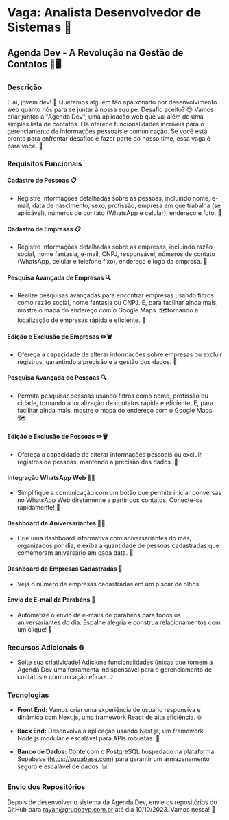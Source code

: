 # Vaga: Analista Desenvolvedor de Sistemas 🚀

## Agenda Dev - A Revolução na Gestão de Contatos 📅🖥️

### Descrição

E aí, jovem dev! 👋 Queremos alguém tão apaixonado por desenvolvimento web quanto nós para se juntar à nossa equipe. Desafio aceito? 😎 Vamos criar juntos a "Agenda Dev", uma aplicação web que vai além de uma simples lista de contatos. Ela oferece funcionalidades incríveis para o gerenciamento de informações pessoais e comunicação. Se você está pronto para enfrentar desafios e fazer parte do nosso time, essa vaga é para você. 🌟

### Requisitos Funcionais

#### Cadastro de Pessoas 📋

- Registre informações detalhadas sobre as pessoas, incluindo nome, e-mail, data de nascimento, sexo, profissão, empresa em que trabalha (se aplicável), números de contato (WhatsApp e celular), endereço e foto. 📸

#### Cadastro de Empresas 📋

- Registre informações detalhadas sobre as empresas, incluindo razão social, nome fantasia, e-mail, CNPJ, responsável, números de contato (WhatsApp, celular e telefone fixo), endereço e logo da empresa. 📸

#### Pesquisa Avançada de Empresas 🔍

- Realize pesquisas avançadas para encontrar empresas usando filtros como razão social, nome fantasia ou CNPJ. E, para facilitar ainda mais, mostre o mapa do endereço com o Google Maps. 🗺️tornando a localização de empresas rápida e eficiente. 🏢

#### Edição e Exclusão de Empresas ✏️🗑️

- Ofereça a capacidade de alterar informações sobre empresas ou excluir registros, garantindo a precisão e a gestão dos dados. 🔄

#### Pesquisa Avançada de Pessoas 🔍

- Permita pesquisar pessoas usando filtros como nome, profissão ou cidade, tornando a localização de contatos rápida e eficiente. E, para facilitar ainda mais, mostre o mapa do endereço com o Google Maps. 🗺️

#### Edição e Exclusão de Pessoas ✏️🗑️

- Ofereça a capacidade de alterar informações pessoais ou excluir registros de pessoas, mantendo a precisão dos dados. 🔄

#### Integração WhatsApp Web 📱💬

- Simplifique a comunicação com um botão que permite iniciar conversas no WhatsApp Web diretamente a partir dos contatos. Conecte-se rapidamente! 📲

#### Dashboard de Aniversariantes 🎉🎂

- Crie uma dashboard informativa com aniversariantes do mês, organizados por dia, e exiba a quantidade de pessoas cadastradas que comemoram aniversário em cada data. 📆

#### Dashboard de Empresas Cadastradas 🏢

- Veja o número de empresas cadastradas em um piscar de olhos!

#### Envio de E-mail de Parabéns 💌

- Automatize o envio de e-mails de parabéns para todos os aniversariantes do dia. Espalhe alegria e construa relacionamentos com um clique! 🎁

### Recursos Adicionais 🌐

- Solte sua criatividade! Adicione funcionalidades únicas que tornem a Agenda Dev uma ferramenta indispensável para o gerenciamento de contatos e comunicação eficaz. 💡

### Tecnologias

- **Front End:** Vamos criar uma experiência de usuário responsiva e dinâmica com Next.js, uma framework React de alta eficiência. 🌐

- **Back End:** Desenvolva a aplicação usando Nest.js, um framework Node.js modular e escalável para APIs robustas. 🚀

- **Banco de Dados:** Conte com o PostgreSQL hospedado na plataforma Supabase (https://supabase.com) para garantir um armazenamento seguro e escalável de dados. 📊

### Envio dos Repositórios

Depois de desenvolver o sistema da Agenda Dev, envie os repositórios do GitHub para [rayan@grupoavp.com.br](mailto:rayan@grupoavp.com.br) até dia 10/10/2023. Vamos nessa! 💪
